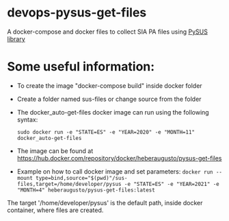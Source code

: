 # devops-pysus-get-files
A docker-compose and docker files to collect SIA PA files using [PySUS library](https://github.com/AlertaDengue/PySUS/)

# Some useful information:

 - To create the image "docker-compose build" inside docker folder
 - Create a folder named sus-files or change source from the folder
 - The docker_auto-get-files docker image can run using the following syntax: 
   ```
   sudo docker run -e "STATE=ES" -e "YEAR=2020" -e "MONTH=11" docker_auto-get-files
   ```
 - The image can be found at https://hub.docker.com/repository/docker/heberaugusto/pysus-get-files

 - Example on how to call docker image and set parameters:
   ```docker run --mount type=bind,source="$(pwd)"/sus-files,target=/home/developer/pysus -e "STATE=ES" -e "YEAR=2021" -e "MONTH=4" heberaugusto/pysus-get-files:latest```

 The target '/home/developer/pysus' is the default path, inside docker container, where files are created.